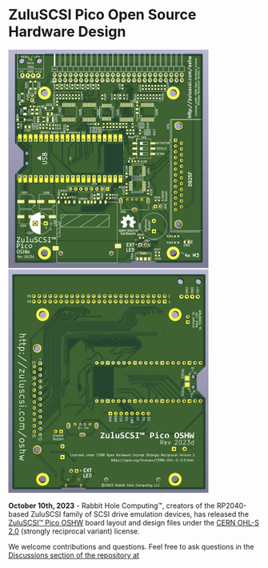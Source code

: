 # ZuluSCSI Pico Open Source Hardware Design

<img src="/assets/img/ZuluSCSI-Pico-OSHW-Rev2023c-render-top.png" alt="ZuluSCSI V1.0 OSHW PCB" width="400"> <img src="/assets/img/ZuluSCSI-Pico-OSHW-Rev2023c-render-bottom.png" alt="ZuluSCSI V1.0 OSHW PCB" width="400">

**October 10th, 2023** - Rabbit Hole Computing™, creators of the RP2040-based ZuluSCSI family of SCSI drive emulation devices, has released the [ZuluSCSI™ Pico OSHW](https://github.com/ZuluSCSI/ZuluSCSI-Pico-OSHW) board layout and design files under the [CERN OHL-S 2.0](https://spdx.org/licenses/CERN-OHL-S-2.0.html) (strongly reciprocal variant) license.

We welcome contributions and questions. Feel free to ask questions in the [Discussions section of the repository at ](https://github.com/ZuluSCSI/ZuluSCSI-Pico-OSHW/discussions) 
